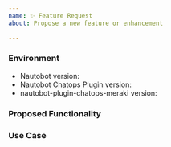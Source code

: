 ```yaml
---
name: ✨ Feature Request
about: Propose a new feature or enhancement

---
```


### Environment
* Nautobot version:  <!-- Example: 1.0.1 -->
* Nautobot Chatops Plugin version:  <!-- Example: 1.3.0 -->
* nautobot-plugin-chatops-meraki version:  <!-- Example: 0.1.0 -->

<!--
    Describe in detail the new functionality you are proposing.
-->
### Proposed Functionality

<!--
    Convey an example use case for your proposed feature. Write from the
    perspective of a user who would benefit from the proposed
    functionality and describe how.
--->
### Use Case
